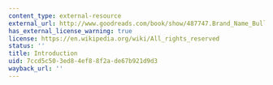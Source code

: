 ```yaml
---
content_type: external-resource
external_url: http://www.goodreads.com/book/show/487747.Brand_Name_Bullies
has_external_license_warning: true
license: https://en.wikipedia.org/wiki/All_rights_reserved
status: ''
title: Introduction
uid: 7ccd5c50-3ed8-4ef8-8f2a-de67b921d9d3
wayback_url: ''
---
```

